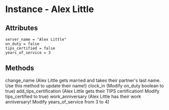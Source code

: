 # Instance - Alex Little

## Attributes
```
server_name = "Alex Little"
on_duty = false
tips_certified = false
years_of_service = 3
```

## Methods
change_name (Alex Little gets married and takes their partner's last name. Use this method to update their name!)
clock_in (Modify on_duty boolean to true)
add_tips_certification (Alex Little gets their TIPS certification! Modify tips_certified to true)
work_anniversary (Alex Little has their work anniversary! Modify years_of_service from 3 to 4)
